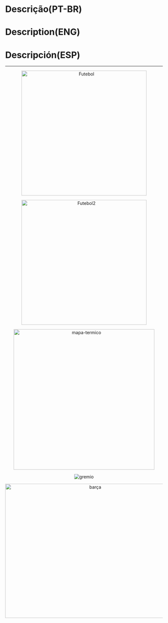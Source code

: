 # Descrição(PT-BR)
# Description(ENG)
# Descripción(ESP)
----------------------------------------------------------------------------------------------------------
<p align="center">   
   <img src="https://github.com/wilmorales21/Scripts/assets/(https://github.com/wilmorales21/Scripts/assets/80546143/5f9527ca-d1be-4541-9277-a3d21cbe9184)" alt="Futebol" height="400">
</p>

<p align="center">   
   <img src="https://github.com/wilmorales21/Scripts/assets/(https://github.com/wilmorales21/Scripts/assets/80546143/c9c9ce21-c513-47df-a3e4-6e4d1d438823)" alt="Futebol2" height="400">
</p>

<p align="center">
   <img src="https://github.com/wilmorales21/Scripts/assets/80546143/a1b04f3f-2dee-4735-a4d4-818f94f1e98d" alt="mapa-termico" height="450">
</p>

<p align="center">
   <img src="https://github.com/wilmorales21/Scripts/assets/80546143/c9e1c6a4-6f06-4e28-828a-eaabbe440a2d" alt="gremio">
</p>



<p align="center">
   <img src="https://github.com/wilmorales21/Scripts/assets/80546143/c02f3172-0612-4363-9413-65b47a55d8c5" alt="barça" height="430" width="560">
</p>
